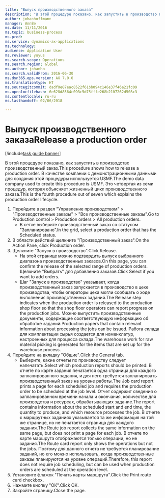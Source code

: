 ```yaml
---
title: "Выпуск производственного заказа"
description: "В этой процедуре показано, как запустить в производство производственный заказ."
author: johanhoffmann
manager: AnnBe
ms.date: 11/11/2016
ms.topic: business-process
ms.prod: 
ms.service: dynamics-ax-applications
ms.technology: 
audience: Application User
ms.reviewer: yuyus
ms.search.scope: Operations
ms.search.region: Global
ms.author: johanho
ms.search.validFrom: 2016-06-30
ms.dyn365.ops.version: AX 7.0.0
ms.translationtype: HT
ms.sourcegitcommit: dadf0e87eac8522f61bb094c146e37f46a21fc09
ms.openlocfilehash: 6e628d8564c093c5d75fffe268b2107262d508c3
ms.contentlocale: ru-ru
ms.lasthandoff: 02/06/2018

---
```

# <a name="release-a-production-order"></a><span data-ttu-id="6a85d-103">Выпуск производственного заказа</span><span class="sxs-lookup"><span data-stu-id="6a85d-103">Release a production order</span></span>

[!include[task guide banner](../../includes/task-guide-banner.md)]

<span data-ttu-id="6a85d-104">В этой процедуре показано, как запустить в производство производственный заказ.</span><span class="sxs-lookup"><span data-stu-id="6a85d-104">This procedure shows how to release a production order.</span></span> <span data-ttu-id="6a85d-105">В качестве компании с демонстрационными данными для создания этой процедуры используется USMF.</span><span class="sxs-lookup"><span data-stu-id="6a85d-105">The demo data company used to create this procedure is USMF.</span></span> <span data-ttu-id="6a85d-106">Это четвертая из семи процедур, которая объясняет жизненный цикл производственного заказа.</span><span class="sxs-lookup"><span data-stu-id="6a85d-106">This is the fourth procedure out of seven which explains the production order lifecycle.</span></span>

1. <span data-ttu-id="6a85d-107">Перейдите в раздел "Управление производством" > "Производственные заказы" > "Все производственные заказы".</span><span class="sxs-lookup"><span data-stu-id="6a85d-107">Go to Production control > Production orders > All production orders.</span></span>
    * <span data-ttu-id="6a85d-108">В сетке выберите производственный заказ со статусом "Запланировано".</span><span class="sxs-lookup"><span data-stu-id="6a85d-108">In the grid, select a production order that has the Scheduled status.</span></span>  
2. <span data-ttu-id="6a85d-109">В области действий щелкните "Производственный заказ".</span><span class="sxs-lookup"><span data-stu-id="6a85d-109">On the Action Pane, click Production order.</span></span>
3. <span data-ttu-id="6a85d-110">Щелкните "Запуск в производство".</span><span class="sxs-lookup"><span data-stu-id="6a85d-110">Click Release.</span></span>
    * <span data-ttu-id="6a85d-111">На этой странице можно подтвердить выпуск выбранного диапазона производственных заказов.</span><span class="sxs-lookup"><span data-stu-id="6a85d-111">On this page, you can confirm the release of the selected range of production orders.</span></span> <span data-ttu-id="6a85d-112">Щелкните "Выбрать" для добавления заказов.</span><span class="sxs-lookup"><span data-stu-id="6a85d-112">Click Select if you want to add orders.</span></span>  
    * <span data-ttu-id="6a85d-113">Шаг "Запуск в производство" указывает, когда производственный заказ запускается в производство в цехе производства, чтобы операторы цеха могли сообщать о ходе выполнения производственных заданий.</span><span class="sxs-lookup"><span data-stu-id="6a85d-113">The Release step indicates when the production order is released to the production shop floor so that the shop floor operators can report progress on the production jobs.</span></span> <span data-ttu-id="6a85d-114">Можно выпустить производственные документы, содержащие соответствующую информацию об обработке заданий.</span><span class="sxs-lookup"><span data-stu-id="6a85d-114">Production papers that contain relevant information about processing the jobs can be issued.</span></span> <span data-ttu-id="6a85d-115">Работа склада для комплектации сырья создается для номенклатур, настроенных для процесса склада.</span><span class="sxs-lookup"><span data-stu-id="6a85d-115">The warehouse work for raw material picking is generated for the items that are set up for the warehouse process.</span></span>  
4. <span data-ttu-id="6a85d-116">Перейдите на вкладку "Общие".</span><span class="sxs-lookup"><span data-stu-id="6a85d-116">Click the General tab.</span></span>
    * <span data-ttu-id="6a85d-117">Выберите, какие отчеты по производству следует напечатать.</span><span class="sxs-lookup"><span data-stu-id="6a85d-117">Select which production reports should be printed.</span></span> <span data-ttu-id="6a85d-118">В отчете по карте задания печатается одна страница для каждого запланированного задания, и для него требуется запланировать производственный заказ на уровне работы.</span><span class="sxs-lookup"><span data-stu-id="6a85d-118">The Job card report prints a page for each scheduled job and requires the production order to be scheduled at the job level.</span></span> <span data-ttu-id="6a85d-119">Отчет содержит сведения о запланированном времени начала и окончания, количестве для производства и ресурсах, обрабатывающих задание.</span><span class="sxs-lookup"><span data-stu-id="6a85d-119">The report contains information about the scheduled start and end time, the quantity to produce, and which resource processes the job.</span></span> <span data-ttu-id="6a85d-120">В отчете о маршрутных заданиях указывается та же информация на той же странице, но не печатается страница для каждого задания.</span><span class="sxs-lookup"><span data-stu-id="6a85d-120">The Route job report collects the same information on the same page, but does not print a page for each job.</span></span> <span data-ttu-id="6a85d-121">В отчете по карте маршрута отображаются только операции, но не задания.</span><span class="sxs-lookup"><span data-stu-id="6a85d-121">The Route card report only shows the operations but not the jobs.</span></span> <span data-ttu-id="6a85d-122">Поэтому для данного отчета не требуется планирование заданий, но его можно использовать, когда производственные заказы планируются на уровне операций.</span><span class="sxs-lookup"><span data-stu-id="6a85d-122">Therefore, this report does not require job scheduling, but can be used when production orders are scheduled at the operation level.</span></span>  
5. <span data-ttu-id="6a85d-123">Установите флажок "Печать карты маршрута".</span><span class="sxs-lookup"><span data-stu-id="6a85d-123">Click the Print route card checkbox.</span></span>
6. <span data-ttu-id="6a85d-124">Нажмите кнопку "OК".</span><span class="sxs-lookup"><span data-stu-id="6a85d-124">Click OK.</span></span>
7. <span data-ttu-id="6a85d-125">Закройте страницу.</span><span class="sxs-lookup"><span data-stu-id="6a85d-125">Close the page.</span></span>

